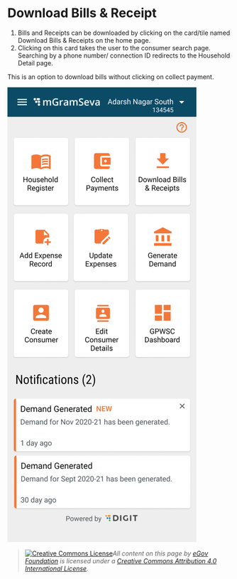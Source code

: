 # Download Bills & Receipt

1. Bills and Receipts can be downloaded by clicking on the card/tile named Download Bills & Receipts on the home page.
2. Clicking on this card takes the user to the consumer search page. Searching by a phone number/ connection ID redirects to the Household Detail page.

This is an option to download bills without clicking on collect payment.

![](<../../../.gitbook/assets/image (21).png>)



> [![Creative Commons License](https://i.creativecommons.org/l/by/4.0/80x15.png)_​_](http://creativecommons.org/licenses/by/4.0/)_All content on this page by_ [_eGov Foundation_](https://egov.org.in/) _is licensed under a_ [_Creative Commons Attribution 4.0 International License_](http://creativecommons.org/licenses/by/4.0/)_._
